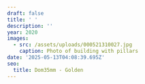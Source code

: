 ```yaml
---
draft: false
title: ' '
description: ''
year: 2020
images:
  - src: /assets/uploads/000521310027.jpg
    caption: Photo of building with pillars
date: '2025-05-13T04:08:39.695Z'
seo:
  title: Dom35mm - Golden
---
```




